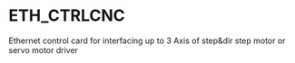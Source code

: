 # ETH_CTRLCNC
Ethernet control card for interfacing up to 3 Axis of step&amp;dir step motor or servo motor driver
